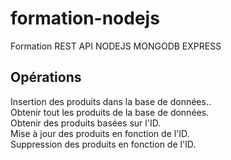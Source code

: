 # formation-nodejs
Formation REST API NODEJS MONGODB EXPRESS
## Opérations
Insertion des produits dans la base de données..<br>
Obtenir tout les produits de la base de données.<br>
Obtenir des produits basées sur l'ID.<br>
Mise à jour des produits en fonction de l'ID.<br>
Suppression des produits en fonction de l'ID.<br>

